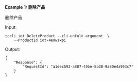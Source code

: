 **Example 1: 删除产品**

删除产品

Input: 

```
tccli iot DeleteProduct --cli-unfold-argument  \
    --ProductId iot-4e0wsxpi
```

Output: 
```
{
    "Response": {
        "RequestId": "a1eec593-a887-49be-8b30-9a80e4a993c7"
    }
}
```


